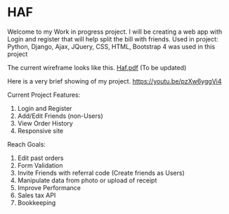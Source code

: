 # HAF
Welcome to my Work in progress project.
I will be creating a web app with Login and register that will help split the bill with friends. 
Used in project:
Python, Django, Ajax, JQuery, CSS, HTML, Bootstrap 4 was used in this project 

The current wireframe looks like this.
[Haf.pdf](https://github.com/cyberz3r0/haf/files/7112165/Haf.pdf) (To be updated)

Here is a very brief showing of my project. https://youtu.be/pzXw6yggVi4

Current Project Features:
1.	Login and Register
2.	Add/Edit Friends (non-Users)
3.	View Order History
4.	Responsive site

Reach Goals:
1.	Edit past orders 
2.	Form Validation 
3.	Invite Friends with referral code (Create friends as Users)
4.	Manipulate data from photo or upload of receipt
5.	Improve Performance 
6.	Sales tax API
7.	Bookkeeping 
